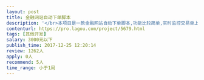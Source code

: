 ```yaml
---                
layout: post       
title: 金融网站自动下单脚本           
description: '</br>本项目是一款金融网站自动下单脚本,功能比较简单,实时监控交易单上面的价格,当某个价格低于脚本设定的价格时,自动买入.</br>'     
contenturl: https://pro.lagou.com/project/5679.html      
tags: [其他开发]            
salary: 3000元以下          
publish_time: 2017-12-25 12:20:14         
review: 1262人                   
apply: 0人                   
recommend: 5人                   
time_range: 小于1周              
---                 
```

